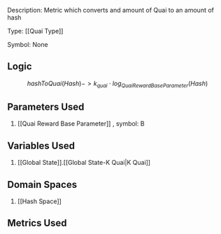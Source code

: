 Description: Metric which converts and amount of Quai to an amount of hash

Type: [[Quai Type]]

Symbol: None

## Logic
$$hashToQuai(Hash) -> k_{quai} \cdot log_{QuaiRewardBaseParameter}(Hash)$$

## Parameters Used
1. [[Quai Reward Base Parameter]] , symbol: B

## Variables Used
1. [[Global State]].[[Global State-K Quai|K Quai]]

## Domain Spaces
1. [[Hash Space]]
## Metrics Used
